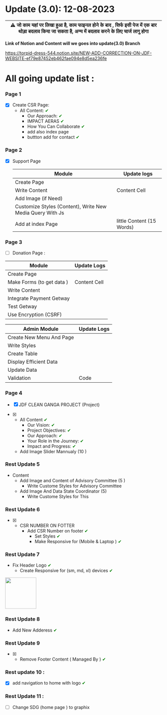# Update (3.0): 12-08-2023
 | :warning: जो काम यहां पर लिखा हुआ है, काम फाइनल होने के बाद , सिर्फ इसी पेज में एक बार थोड़ा बदलाव किया जा सकता है, अन्य में बदलाव करने के लिए चार्ज लागु होगा |
| --- |


**Link of Notion and Content will we goes into update(3.0) Branch**

https://torpid-dress-544.notion.site/NEW-ADD-CORRECTION-ON-JDF-WEBSITE-ef79e87452eb462fae094e8d5ea236fe

# All going update list :
 ### Page 1
 - [x] Create CSR Page:
   * All Content: <span style="color:green;">&#10004;</span>
       * Our Approach: <span style="color:green;">&#10004;</span>
       * IMPACT AERAS <span style="color:green;">&#10004;</span>
       * How You Can Collaborate <span style="color:green;">&#10004;</span>
       * add also index page
       * buttton add for contact <span style="color:green;">&#10004;</span>
       

### Page 2
 - [x] Support Page
       
    Module   | Update logs
   ------------- | -------------
   Create Page   | 
   Write Content | Content Cell
   Add Image (if Need) |
   Customize Styles (Content), Write New Media Query With Js |
   Add at index Page | little Content (15 Words) 
 


### Page 3  
 - [ ] Donation Page :

Module  | Update Logs
------------- | -------------
Create Page    | 
 Make Forms (to get data )  | Content Cell
 Write Content |  
 Integrate Payment Getway | 
 Test Getway | 
 Use Encryption (CSRF) |  
 
 Admin Module| Update Logs
 ------------ | ----------
 Create New Menu And Page | 
 Write Styles | 
 Create Table | 
 Display Efficient Data | 
 Update Data | 
 Validation | Code 
 

### Page 4
 - [x] JDF CLEAN GANGA PROJECT (Project) 

 - [x] * All Content <span style="color:green;">&#10004;</span>
     * Our Vision: <span style="color:green;">&#10004;</span>
     * Project Objectives: <span style="color:green;">&#10004;</span>
     * Our Approach: <span style="color:green;">&#10004;</span>
     * Your Role in the Journey: <span style="color:green;">&#10004;</span>
     * Impact and Progress: <span style="color:green;">&#10004;</span>
   * Add Image Slider Mannualy (10 )

       
### Rest Update 5
   * Content
       * Add Image and Content of Advisory Committee (5 )
          * Write Custome Styles for Advisory Committee
        * Add Image And Data State Coordinator (5)
           * Write Custome Styles for This

### Rest Update 6
- [x] * CSR NUMBER ON FOTTER
    * Add CSR Number on footer <span style="color:green;">&#10004;</span>
       * Set Styles <span style="color:green;">&#10004;</span>
       * Make Responsive for (Mobile & Laptop ) <span style="color:green;">&#10004;</span>

### Rest Update 7 
 * Fix Header Logo <span style="color:green;">&#10004;</span>
   * Create Responsive for (sm, md, xl) devices <span style="color:green;">&#10004;</span>
<img src="https://github.com/getsettalk/update/assets/49394996/c812b0d9-2efd-49f2-98aa-6cc04a94c604" width="100" />


 
### Rest Update 8 
 * Add New Adderess <span style="color:green;">&#10004;</span>

### Rest Update 9 
  - [x] * Remove Footer Content ( Managed By ) <span style="color:green;">&#10004;</span>

### Rest update 10 :
- [x] add navigation to home with logo <span style="color:green;">&#10004;</span>

### Rest Update 11 :
 - [ ] Change SDG (home page ) to graphix
